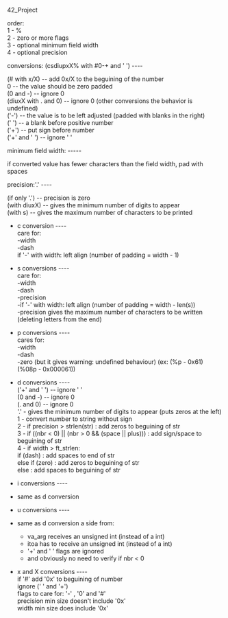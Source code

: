 42_Project


order:  
1 - %  
2 - zero or more flags  
3 - optional minimum field width  
4 - optional precision  

conversions: (csdiupxX% with #0-+ and ' ') ----  
  
(# with x/X) -- add 0x/X to the beguining of the number  
0 -- the value should be zero padded  
(0 and -) -- ignore 0  
(diuxX with . and 0) -- ignore 0 (other conversions the behavior is undefined)  
('-') -- the value is to be left adjusted (padded with blanks in the right)  
(' ') -- a blank before positive number  
('+') -- put sign before number  
('+' and ' ') -- ignore ' '  

minimum field width: -----  
  
if converted value has fewer characters than the field width, pad with spaces   
  
precision:'.' ----  
  
(if only '.') -- precision is zero  
(with diuxX) -- gives the minimum number of digits to appear  
(with s) -- gives the maximum number of characters to be printed  
  
  
- c conversion ----  
care for:  
-width  
-dash  
if '-' with width: left align (number of padding = width - 1)  
  
- s conversions ----  
care for:  
-width  
-dash  
-precision  
-if '-' with width: left align (number of padding = width - len(s))  
-precision gives the maximum number of characters to be written   
(deleting letters from the end)  
  
- p conversions ----  
cares for:  
-width  
-dash  
-zero (but it gives warning: undefined behaviour) (ex: (%p - 0x61) (%08p - 0x000061))  
  
- d conversions ----  
('+' and ' ') -- ignore ' '  
(0 and -) -- ignore 0  
(. and 0) -- ignore 0  
'.' - gives the minimum number of digits to appear (puts zeros at the left)  
1 - convert number to string without sign  
2 - if precision > strlen(str) : add zeros to beguining of str  
3 - if ((nbr < 0) || (nbr > 0 && (space || plus))) : add sign/space to beguining of str  
4 - if width > ft_strlen:  
		if (dash) : add spaces to end of str  
		else if (zero) : add zeros to beguining of str   
		else : add spaces to beguining of str  
  
- i conversions ----  
- same as d conversion  
   
- u conversions ----  
- same as d conversion a side from:  
	- va_arg receives an unsigned int (instead of a int)  
	- itoa has to receive an unsigned int (instead of a int)  
	- '+' and ' ' flags are ignored  
	- and obviously no need to verify if nbr < 0   
  
- x and X conversions ----  
if '#' add '0x' to beguining of number  
ignore (' ' and '+')  
flags to care for: '-' , '0' and '#'  
precision min size doesn't include '0x'  
width min size does include '0x'  
